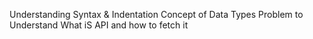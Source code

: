 Understanding Syntax & Indentation
Concept of Data Types
Problem to Understand What iS API and how to fetch it
